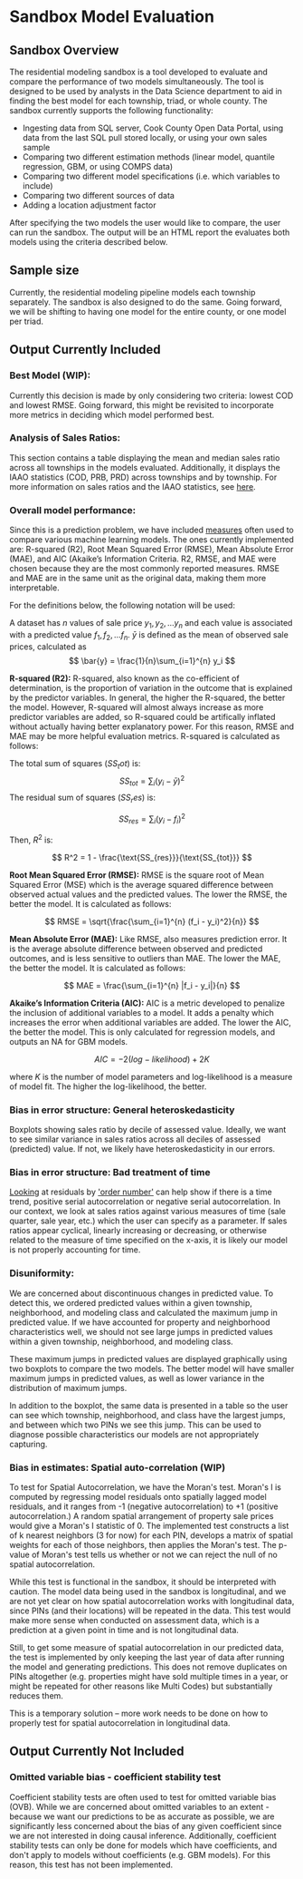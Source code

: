 # Sandbox Model Evaluation

## Sandbox Overview
The residential modeling sandbox is a tool developed to evaluate and compare the performance of two models simultaneously. The tool is designed to be used by analysts in the Data Science department to aid in finding the best model for each township, triad, or whole county. The sandbox currently supports the following functionality:

- Ingesting data from SQL server, Cook County Open Data Portal, using data from the last SQL pull stored locally, or using your own sales sample
- Comparing two different estimation methods (linear model, quantile regression, GBM, or using COMPS data)
- Comparing two different model specifications (i.e. which variables to include)
- Comparing two different sources of data
- Adding a location adjustment factor

After specifying the two models the user would like to compare, the user can run the sandbox. The output will be an HTML report the evaluates both models using the criteria described below.

## Sample size
Currently, the residential modeling pipeline models each township separately. The sandbox is also designed to do the same. Going forward, we will be shifting to having one model for the entire county, or one model per triad.

## Output Currently Included
### Best Model (WIP): 
Currently this decision is made by only considering two criteria: lowest COD and lowest RMSE. Going forward, this might be revisited to incorporate more metrics in deciding which model performed best.

### Analysis of Sales Ratios: 
This section contains a table displaying the mean and median sales ratio across all townships in the models evaluated. Additionally, it displays the IAAO statistics (COD, PRB, PRD) across townships and by township. For more information on sales ratios and the IAAO statistics, see [here](../sops/sales-ratio-studies.md).

### Overall model performance: 
Since this is a prediction problem, we have included [measures](http://www.sthda.com/english/articles/38-regression-model-validation/158-regression-model-accuracy-metrics-r-square-aic-bic-cp-and-more/) often used to compare various machine learning models. The ones currently implemented are: R-squared (R2), Root Mean Squared Error (RMSE), Mean Absolute Error (MAE), and AIC (Akaike’s Information Criteria. R2, RMSE, and MAE were chosen because they are the most commonly reported measures. RMSE and MAE are in the same unit as the original data, making them more interpretable.

For the definitions below, the following notation will be used:

A dataset has $n$ values of sale price $y_1, y_2, ... y_n$ and each value is associated with a predicted value $f_1, f_2, ... f_n$. 
$\bar{y}$ is defined as the mean of observed sale prices, calculated as
$$
\bar{y} = \frac{1}{n}\sum_{i=1}^{n} y_i
$$

**R-squared (R2):**  R-squared, also known as the co-efficient of determination, is the proportion of variation in the outcome that is explained by the predictor variables. In general, the higher the R-squared, the better the model. However, R-squared will almost always increase as more predictor variables are added, so R-squared could be artifically inflated without actually having better explanatory power. For this reason, RMSE and MAE may be more helpful evaluation metrics. R-squared is calculated as follows:


The total sum of squares ($SS_tot$) is:
$$
SS_{tot} = \sum_{i} (y_i - \bar{y})^2
$$
The residual sum of squares ($SS_res$) is:

$$
SS_{res} = \sum_{i} (y_i - f_i)^2
$$

Then, $R^2$ is:

$$
R^2 = 1 - \frac{\text{SS_{res}}}{\text{SS_{tot}}}
$$


**Root Mean Squared Error (RMSE):** RMSE is the square root of Mean Squared Error (MSE) which is the average squared difference between observed actual values and the predicted values. The lower the RMSE, the better the model. It is calculated as follows:

$$
RMSE = \sqrt{\frac{\sum_{i=1}^{n} (f_i - y_i)^2}{n}}
$$

**Mean Absolute Error (MAE):** Like RMSE, also measures prediction error. It is the average absolute difference between observed and predicted outcomes, and is less sensitive to outliers than MAE. The lower the MAE, the better the model. It is calculated as follows:

$$
MAE = \frac{\sum_{i=1}^{n} |f_i - y_i|}{n}
$$

**Akaike’s Information Criteria (AIC):** AIC is a metric developed to penalize the inclusion of additional variables to a model. It adds a penalty which increases the error when additional variables are added. The lower the AIC, the better the model. This is only calculated for  regression models, and outputs an NA for GBM models. 

$$
AIC = -2(log-likelihood) + 2K
$$

where $K$ is the number of model parameters and log-likelihood is a measure of model fit. The higher the log-likelihood, the better.

### Bias in error structure: General heteroskedasticity
Boxplots showing sales ratio by decile of assessed value. Ideally, we want to see similar variance in sales ratios across all deciles of assessed (predicted) value. If not, we likely have heteroskedasticity in our errors.

### Bias in error structure: Bad treatment of time
[Looking](http://www-stat.wharton.upenn.edu/~stine/insr260_2009/lectures/trend.pdf) at residuals by ['order number'](https://online.stat.psu.edu/stat462/node/121/) can help show if there is a time trend, positive serial autocorrelation or negative serial autocorrelation. In our context, we look at sales ratios against various measures of time (sale quarter, sale year, etc.) which the user can specify as a parameter. If sales ratios appear cyclical, linearly increasing or decreasing, or otherwise related to the measure of time specified on the x-axis, it is likely our model is not properly accounting for time.

### Disuniformity: 
We are concerned about discontinuous changes in predicted value. To detect this, we ordered predicted values within a given township, neighborhood, and modeling class and calculated the maximum jump in predicted value. If we have accounted for property and neighborhood characteristics well, we should not see large jumps in predicted values within a given township, neighborhood, and modeling class. 

These maximum jumps in predicted values are displayed graphically using two boxplots to compare the two models. The better model will have smaller maximum jumps in predicted values, as well as lower variance in the distribution of maximum jumps.  

In addition to the boxplot, the same data is presented in a table so the user can see which township, neighborhood, and class have the largest jumps, and between which two PINs we see this jump. This can be used to diagnose possible characteristics our models are not appropriately capturing. 

### Bias in estimates: Spatial auto-correlation (WIP)
To test for Spatial Autocorrelation, we have the Moran's test. Moran's I is computed by regressing model residuals onto spatially lagged model residuals, and it ranges from -1 (negative autocorrelation) to +1 (positive autocorrelation.) A random spatial arrangement of property sale prices would give a Moran's I statistic of 0. The implemented test constructs a list of k nearest neighbors (3 for now) for each PIN, develops a matrix of spatial weights for each of those neighbors, then applies the Moran's test. The p-value of Moran's test tells us whether or not we can reject the null of no spatial autocorrelation.

While this test is functional in the sandbox, it should be interpreted with caution. The model data being used in the sandbox is longitudinal, and we are not yet clear on how spatial autocorrelation works with longitudinal data, since PINs (and their locations) will be repeated in the data. This test would make more sense when conducted on assessment data, which is a prediction at a given point in time and is not longitudinal data. 

Still, to get some measure of spatial autocorrelation in our predicted data, the test is implemented by only keeping the last year of data after running the model and generating predictions. This does not remove duplicates on PINs altogether (e.g. properties might have sold multiple times in a year, or might be repeated for other reasons like Multi Codes) but substantially reduces them.

This is a temporary solution – more work needs to be done on how to properly test for spatial autocorrelation in longitudinal data.


## Output Currently Not Included

### Omitted variable bias - coefficient stability test
Coefficient stability tests are often used to test for omitted variable bias (OVB). While we are concerned about omitted variables to an extent - because we want our predictions to be as accurate as possible, we are significantly less concerned about the bias of any given coefficient since we are not interested in doing causal inference. Additionally, coefficient stability tests can only be done for models which have coefficients, and don't apply to models without coefficients (e.g. GBM models). For this reason, this test has not been implemented.
